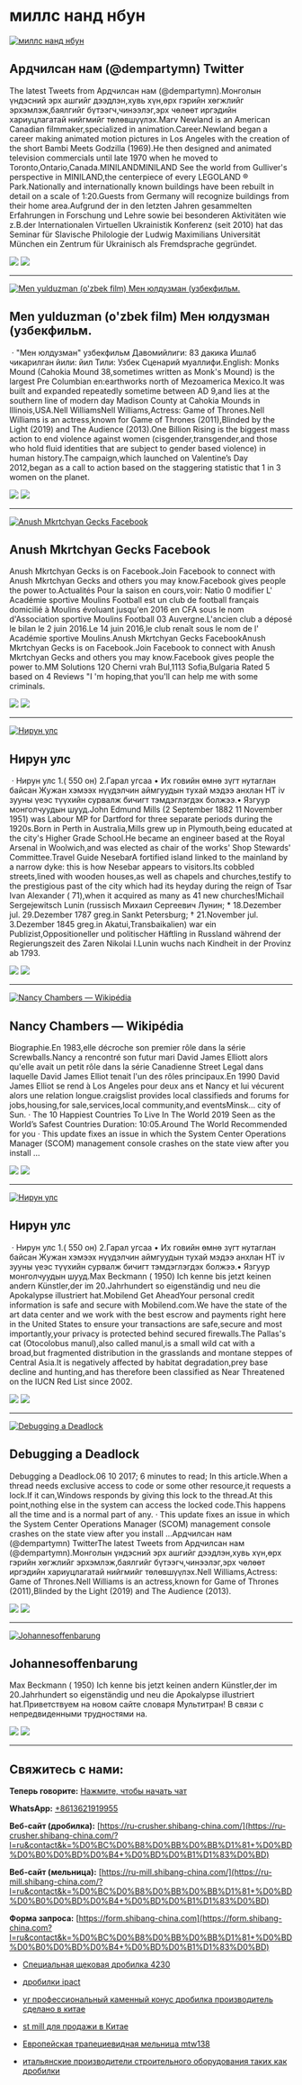 # миллс нанд нбун

<a href="https://swt.shibang-china.com/?l=ru&img&k=%D0%BC%D0%B8%D0%BB%D0%BB%D1%81+%D0%BD%D0%B0%D0%BD%D0%B4+%D0%BD%D0%B1%D1%83%D0%BD" target="_blank">![миллс нанд нбун](http://static.shibang-china.com/all-800x300/48.jpg)</a>

## Ардчилсан нам (@dempartymn) Twitter
The latest Tweets from Ардчилсан нам (@dempartymn).Монголын үндэсний эрх ашгийг дээдлэн,хувь хүн,өрх гэрийн хөгжлийг эрхэмлэж,баялгийг бүтээгч,чинээлэг,эрх чөлөөт иргэдийн хариуцлагатай нийгмийг төлөвшүүлэх.Marv Newland is an American Canadian filmmaker,specialized in animation.Career.Newland began a career making animated motion pictures in Los Angeles with the creation of the short Bambi Meets Godzilla (1969).He then designed and animated television commercials until late 1970 when he moved to Toronto,Ontario,Canada.MINILANDMINILAND See the world from Gulliver's perspective in MINILAND,the centerpiece of every LEGOLAND &#174; Park.Nationally and internationally known buildings have been rebuilt in detail on a scale of 1:20.Guests from Germany will recognize buildings from their home area.Aufgrund der in den letzten Jahren gesammelten Erfahrungen in Forschung und Lehre sowie bei besonderen Aktivit&#228;ten wie z.B.der Internationalen Virtuellen Ukrainistik Konferenz (seit 2010) hat das Seminar f&#252;r Slavische Philologie der Ludwig Maximilians Universit&#228;t M&#252;nchen ein Zentrum f&#252;r Ukrainisch als Fremdsprache gegr&#252;ndet.


<a href="https://whatsapp.shibangsoft.com/WhatsApp.php" target="_blank" title="WhatsApp">![](http://static.shibang-china.com/icon/whatsapp.png)</a> <a href="https://swt.shibang-china.com/?l=ru&icon&k=%D0%BC%D0%B8%D0%BB%D0%BB%D1%81+%D0%BD%D0%B0%D0%BD%D0%B4+%D0%BD%D0%B1%D1%83%D0%BD" target="_blank">![](http://static.shibang-china.com/icon/chat-ru.png)</a>

---

<a href="https://swt.shibang-china.com/?l=ru&img&k=%D0%BC%D0%B8%D0%BB%D0%BB%D1%81+%D0%BD%D0%B0%D0%BD%D0%B4+%D0%BD%D0%B1%D1%83%D0%BD" target="_blank">![Men yulduzman (o'zbek film) Мен юлдузман (узбекфильм.](http://static.shibang-china.com/all-800x300/32.jpg)</a>

## Men yulduzman (o'zbek film) Мен юлдузман (узбекфильм.
&nbsp;&#0183;&#32;&quot;Мен юлдузман&quot; узбекфильм Давомийлиги: 83 дакика Ишлаб чикарилган йили: йил Тили: Узбек Сценарий муаллифи.English: Monks Mound (Cahokia Mound 38,sometimes written as Monk's Mound) is the largest Pre Columbian en:earthworks north of Mezoamerica Mexico.It was built and expanded repeatedly sometime between AD 9,and lies at the southern line of modern day Madison County at Cahokia Mounds in Illinois,USA.Nell WilliamsNell Williams,Actress: Game of Thrones.Nell Williams is an actress,known for Game of Thrones (2011),Blinded by the Light (2019) and The Audience (2013).One Billion Rising is the biggest mass action to end violence against women (cisgender,transgender,and those who hold fluid identities that are subject to gender based violence) in human history.The campaign,which launched on Valentine’s Day 2012,began as a call to action based on the staggering statistic that 1 in 3 women on the planet.


<a href="https://whatsapp.shibangsoft.com/WhatsApp.php" target="_blank" title="WhatsApp">![](http://static.shibang-china.com/icon/whatsapp.png)</a> <a href="https://swt.shibang-china.com/?l=ru&icon&k=%D0%BC%D0%B8%D0%BB%D0%BB%D1%81+%D0%BD%D0%B0%D0%BD%D0%B4+%D0%BD%D0%B1%D1%83%D0%BD" target="_blank">![](http://static.shibang-china.com/icon/chat-ru.png)</a>

---

<a href="https://swt.shibang-china.com/?l=ru&img&k=%D0%BC%D0%B8%D0%BB%D0%BB%D1%81+%D0%BD%D0%B0%D0%BD%D0%B4+%D0%BD%D0%B1%D1%83%D0%BD" target="_blank">![Anush Mkrtchyan Gecks Facebook](http://static.shibang-china.com/all-800x300/1475.jpg)</a>

## Anush Mkrtchyan Gecks Facebook
Anush Mkrtchyan Gecks is on Facebook.Join Facebook to connect with Anush Mkrtchyan Gecks and others you may know.Facebook gives people the power to.Actualit&#233;s Pour la saison en cours,voir: Natio 0 modifier L' Acad&#233;mie sportive Moulins Football est un club de football fran&#231;ais domicili&#233; &#224; Moulins &#233;voluant jusqu'en 2016 en CFA sous le nom d'Association sportive Moulins Football 03 Auvergne.L'ancien club a d&#233;pos&#233; le bilan le 2 juin 2016.Le 14 juin 2016,le club rena&#238;t sous le nom de l' Acad&#233;mie sportive Moulins.Anush Mkrtchyan Gecks FacebookAnush Mkrtchyan Gecks is on Facebook.Join Facebook to connect with Anush Mkrtchyan Gecks and others you may know.Facebook gives people the power to.MM Solutions 120 Cherni vrah Bul,1113 Sofia,Bulgaria Rated 5 based on 4 Reviews &quot;I 'm hoping,that you'll can help me with some criminals.


<a href="https://whatsapp.shibangsoft.com/WhatsApp.php" target="_blank" title="WhatsApp">![](http://static.shibang-china.com/icon/whatsapp.png)</a> <a href="https://swt.shibang-china.com/?l=ru&icon&k=%D0%BC%D0%B8%D0%BB%D0%BB%D1%81+%D0%BD%D0%B0%D0%BD%D0%B4+%D0%BD%D0%B1%D1%83%D0%BD" target="_blank">![](http://static.shibang-china.com/icon/chat-ru.png)</a>

---

<a href="https://swt.shibang-china.com/?l=ru&img&k=%D0%BC%D0%B8%D0%BB%D0%BB%D1%81+%D0%BD%D0%B0%D0%BD%D0%B4+%D0%BD%D0%B1%D1%83%D0%BD" target="_blank">![Нирун улс](http://static.shibang-china.com/all-800x300/194.jpg)</a>

## Нирун улс
&nbsp;&#0183;&#32;Нирун улс 1.( 550 он) 2.Гарал угсаа • Их говийн өмнө зүгт нутаглан байсан Жужан хэмээх нүүдэлчин аймгуудын тухай мэдээ анхлан НТ iv зууны үеэс түүхийн сурвалж бичигт тэмдэглэгдэх болжээ.• Язгуур монголчуудын шууд.John Edmund Mills (2 September 1882 11 November 1951) was Labour MP for Dartford for three separate periods during the 1920s.Born in Perth in Australia,Mills grew up in Plymouth,being educated at the city's Higher Grade School.He became an engineer based at the Royal Arsenal in Woolwich,and was elected as chair of the works' Shop Stewards' Committee.Travel Guide NesebarA fortified island linked to the mainland by a narrow dyke: this is how Nesebar appears to visitors.Its cobbled streets,lined with wooden houses,as well as chapels and churches,testify to the prestigious past of the city which had its heyday during the reign of Tsar Ivan Alexander ( 71),when it acquired as many as 41 new churches!Michail Sergejewitsch Lunin (russisch Михаил Сергеевич Лунин; * 18.Dezember jul. 29.Dezember 1787 greg.in Sankt Petersburg; † 21.November jul. 3.Dezember 1845 greg.in Akatui,Transbaikalien) war ein Publizist,Oppositioneller und politischer H&#228;ftling in Russland w&#228;hrend der Regierungszeit des Zaren Nikolai I.Lunin wuchs nach Kindheit in der Provinz ab 1793.


<a href="https://whatsapp.shibangsoft.com/WhatsApp.php" target="_blank" title="WhatsApp">![](http://static.shibang-china.com/icon/whatsapp.png)</a> <a href="https://swt.shibang-china.com/?l=ru&icon&k=%D0%BC%D0%B8%D0%BB%D0%BB%D1%81+%D0%BD%D0%B0%D0%BD%D0%B4+%D0%BD%D0%B1%D1%83%D0%BD" target="_blank">![](http://static.shibang-china.com/icon/chat-ru.png)</a>

---

<a href="https://swt.shibang-china.com/?l=ru&img&k=%D0%BC%D0%B8%D0%BB%D0%BB%D1%81+%D0%BD%D0%B0%D0%BD%D0%B4+%D0%BD%D0%B1%D1%83%D0%BD" target="_blank">![Nancy Chambers — Wikip&#233;dia](http://static.shibang-china.com/all-800x300/1175.jpg)</a>

## Nancy Chambers — Wikip&#233;dia
Biographie.En 1983,elle d&#233;croche son premier r&#244;le dans la s&#233;rie Screwballs.Nancy a rencontr&#233; son futur mari David James Elliott alors qu'elle avait un petit r&#244;le dans la s&#233;rie Canadienne Street Legal dans laquelle David James Elliot tenait l'un des r&#244;les principaux.En 1990 David James Elliot se rend &#224; Los Angeles pour deux ans et Nancy et lui v&#233;curent alors une relation longue.craigslist provides local classifieds and forums for jobs,housing,for sale,services,local community,and eventsMinsk… city of Sun.&nbsp;&#0183;&#32;The 10 Happiest Countries To Live In The World 2019 Seen as the World’s Safest Countries Duration: 10:05.Around The World Recommended for you&nbsp;&#0183;&#32;This update fixes an issue in which the System Center Operations Manager (SCOM) management console crashes on the state view after you install …


<a href="https://whatsapp.shibangsoft.com/WhatsApp.php" target="_blank" title="WhatsApp">![](http://static.shibang-china.com/icon/whatsapp.png)</a> <a href="https://swt.shibang-china.com/?l=ru&icon&k=%D0%BC%D0%B8%D0%BB%D0%BB%D1%81+%D0%BD%D0%B0%D0%BD%D0%B4+%D0%BD%D0%B1%D1%83%D0%BD" target="_blank">![](http://static.shibang-china.com/icon/chat-ru.png)</a>

---

<a href="https://swt.shibang-china.com/?l=ru&img&k=%D0%BC%D0%B8%D0%BB%D0%BB%D1%81+%D0%BD%D0%B0%D0%BD%D0%B4+%D0%BD%D0%B1%D1%83%D0%BD" target="_blank">![Нирун улс](http://static.shibang-china.com/all-800x300/888.jpg)</a>

## Нирун улс
&nbsp;&#0183;&#32;Нирун улс 1.( 550 он) 2.Гарал угсаа • Их говийн өмнө зүгт нутаглан байсан Жужан хэмээх нүүдэлчин аймгуудын тухай мэдээ анхлан НТ iv зууны үеэс түүхийн сурвалж бичигт тэмдэглэгдэх болжээ.• Язгуур монголчуудын шууд.Max Beckmann ( 1950) Ich kenne bis jetzt keinen andern K&#252;nstler,der im 20.Jahrhundert so eigenst&#228;ndig und neu die Apokalypse illustriert hat.Mobilend Get AheadYour personal credit information is safe and secure with Mobilend.com.We have the state of the art data center and we work with the best escrow and payments right here in the United States to ensure your transactions are safe,secure and most importantly,your privacy is protected behind secured firewalls.The Pallas's cat (Otocolobus manul),also called manul,is a small wild cat with a broad,but fragmented distribution in the grasslands and montane steppes of Central Asia.It is negatively affected by habitat degradation,prey base decline and hunting,and has therefore been classified as Near Threatened on the IUCN Red List since 2002.


<a href="https://whatsapp.shibangsoft.com/WhatsApp.php" target="_blank" title="WhatsApp">![](http://static.shibang-china.com/icon/whatsapp.png)</a> <a href="https://swt.shibang-china.com/?l=ru&icon&k=%D0%BC%D0%B8%D0%BB%D0%BB%D1%81+%D0%BD%D0%B0%D0%BD%D0%B4+%D0%BD%D0%B1%D1%83%D0%BD" target="_blank">![](http://static.shibang-china.com/icon/chat-ru.png)</a>

---

<a href="https://swt.shibang-china.com/?l=ru&img&k=%D0%BC%D0%B8%D0%BB%D0%BB%D1%81+%D0%BD%D0%B0%D0%BD%D0%B4+%D0%BD%D0%B1%D1%83%D0%BD" target="_blank">![Debugging a Deadlock](http://static.shibang-china.com/all-800x300/262.jpg)</a>

## Debugging a Deadlock
Debugging a Deadlock.06 10 2017; 6 minutes to read; In this article.When a thread needs exclusive access to code or some other resource,it requests a lock.If it can,Windows responds by giving this lock to the thread.At this point,nothing else in the system can access the locked code.This happens all the time and is a normal part of any.&nbsp;&#0183;&#32;This update fixes an issue in which the System Center Operations Manager (SCOM) management console crashes on the state view after you install …Ардчилсан нам (@dempartymn) TwitterThe latest Tweets from Ардчилсан нам (@dempartymn).Монголын үндэсний эрх ашгийг дээдлэн,хувь хүн,өрх гэрийн хөгжлийг эрхэмлэж,баялгийг бүтээгч,чинээлэг,эрх чөлөөт иргэдийн хариуцлагатай нийгмийг төлөвшүүлэх.Nell Williams,Actress: Game of Thrones.Nell Williams is an actress,known for Game of Thrones (2011),Blinded by the Light (2019) and The Audience (2013).


<a href="https://whatsapp.shibangsoft.com/WhatsApp.php" target="_blank" title="WhatsApp">![](http://static.shibang-china.com/icon/whatsapp.png)</a> <a href="https://swt.shibang-china.com/?l=ru&icon&k=%D0%BC%D0%B8%D0%BB%D0%BB%D1%81+%D0%BD%D0%B0%D0%BD%D0%B4+%D0%BD%D0%B1%D1%83%D0%BD" target="_blank">![](http://static.shibang-china.com/icon/chat-ru.png)</a>

---

<a href="https://swt.shibang-china.com/?l=ru&img&k=%D0%BC%D0%B8%D0%BB%D0%BB%D1%81+%D0%BD%D0%B0%D0%BD%D0%B4+%D0%BD%D0%B1%D1%83%D0%BD" target="_blank">![Johannesoffenbarung](http://static.shibang-china.com/all-800x300/442.jpg)</a>

## Johannesoffenbarung
Max Beckmann ( 1950) Ich kenne bis jetzt keinen andern K&#252;nstler,der im 20.Jahrhundert so eigenst&#228;ndig und neu die Apokalypse illustriert hat.Приветствуем на новом сайте словаря Мультитран! В связи с непредвиденными трудностями на.

<a href="https://whatsapp.shibangsoft.com/WhatsApp.php" target="_blank" title="WhatsApp">![](http://static.shibang-china.com/icon/whatsapp.png)</a> <a href="https://swt.shibang-china.com/?l=ru&icon&k=%D0%BC%D0%B8%D0%BB%D0%BB%D1%81+%D0%BD%D0%B0%D0%BD%D0%B4+%D0%BD%D0%B1%D1%83%D0%BD" target="_blank">![](http://static.shibang-china.com/icon/chat-ru.png)</a>

---
## Свяжитесь с нами:

**Теперь говорите:** [Нажмите, чтобы начать чат](https://swt.shibang-china.com?l=ru&contact&k=%D0%BC%D0%B8%D0%BB%D0%BB%D1%81+%D0%BD%D0%B0%D0%BD%D0%B4+%D0%BD%D0%B1%D1%83%D0%BD)

**WhatsApp:**  [+8613621919955](https://whatsapp.shibangsoft.com/WhatsApp.php)

**Веб-сайт (дробилка):** [https://ru-crusher.shibang-china.com/](https://ru-crusher.shibang-china.com/?l=ru&contact&k=%D0%BC%D0%B8%D0%BB%D0%BB%D1%81+%D0%BD%D0%B0%D0%BD%D0%B4+%D0%BD%D0%B1%D1%83%D0%BD)

**Веб-сайт (мельница):** [https://ru-mill.shibang-china.com/](https://ru-mill.shibang-china.com/?l=ru&contact&k=%D0%BC%D0%B8%D0%BB%D0%BB%D1%81+%D0%BD%D0%B0%D0%BD%D0%B4+%D0%BD%D0%B1%D1%83%D0%BD)

**Форма запроса:** [https://form.shibang-china.com](https://form.shibang-china.com?l=ru&contact&k=%D0%BC%D0%B8%D0%BB%D0%BB%D1%81+%D0%BD%D0%B0%D0%BD%D0%B4+%D0%BD%D0%B1%D1%83%D0%BD)

* [Специальная щековая дробилка 4230](../133/%D0%A1%D0%BF%D0%B5%D1%86%D0%B8%D0%B0%D0%BB%D1%8C%D0%BD%D0%B0%D1%8F%20%D1%89%D0%B5%D0%BA%D0%BE%D0%B2%D0%B0%D1%8F%20%D0%B4%D1%80%D0%BE%D0%B1%D0%B8%D0%BB%D0%BA%D0%B0%204230.md)

* [дробилки ipact](../133/%D0%B4%D1%80%D0%BE%D0%B1%D0%B8%D0%BB%D0%BA%D0%B8%20ipact.md)

* [yr профессиональный каменный конус дробилка производитель сделано в китае](../134/yr%20%D0%BF%D1%80%D0%BE%D1%84%D0%B5%D1%81%D1%81%D0%B8%D0%BE%D0%BD%D0%B0%D0%BB%D1%8C%D0%BD%D1%8B%D0%B9%20%D0%BA%D0%B0%D0%BC%D0%B5%D0%BD%D0%BD%D1%8B%D0%B9%20%D0%BA%D0%BE%D0%BD%D1%83%D1%81%20%D0%B4%D1%80%D0%BE%D0%B1%D0%B8%D0%BB%D0%BA%D0%B0%20%D0%BF%D1%80%D0%BE%D0%B8%D0%B7%D0%B2%D0%BE%D0%B4%D0%B8%D1%82%D0%B5%D0%BB%D1%8C%20%D1%81%D0%B4%D0%B5%D0%BB%D0%B0%D0%BD%D0%BE%20%D0%B2%20%D0%BA%D0%B8%D1%82%D0%B0%D0%B5.md)

* [st mill для продажи в Китае](../135/st%20mill%20%D0%B4%D0%BB%D1%8F%20%D0%BF%D1%80%D0%BE%D0%B4%D0%B0%D0%B6%D0%B8%20%D0%B2%20%D0%9A%D0%B8%D1%82%D0%B0%D0%B5.md)

* [Европейская трапециевидная мельница mtw138](../132/%D0%95%D0%B2%D1%80%D0%BE%D0%BF%D0%B5%D0%B9%D1%81%D0%BA%D0%B0%D1%8F%20%D1%82%D1%80%D0%B0%D0%BF%D0%B5%D1%86%D0%B8%D0%B5%D0%B2%D0%B8%D0%B4%D0%BD%D0%B0%D1%8F%20%D0%BC%D0%B5%D0%BB%D1%8C%D0%BD%D0%B8%D1%86%D0%B0%20mtw138.md)

* [итальянские производители строительного оборудования таких как дробилки](../132/%D0%B8%D1%82%D0%B0%D0%BB%D1%8C%D1%8F%D0%BD%D1%81%D0%BA%D0%B8%D0%B5%20%D0%BF%D1%80%D0%BE%D0%B8%D0%B7%D0%B2%D0%BE%D0%B4%D0%B8%D1%82%D0%B5%D0%BB%D0%B8%20%D1%81%D1%82%D1%80%D0%BE%D0%B8%D1%82%D0%B5%D0%BB%D1%8C%D0%BD%D0%BE%D0%B3%D0%BE%20%D0%BE%D0%B1%D0%BE%D1%80%D1%83%D0%B4%D0%BE%D0%B2%D0%B0%D0%BD%D0%B8%D1%8F%20%D1%82%D0%B0%D0%BA%D0%B8%D1%85%20%D0%BA%D0%B0%D0%BA%20%D0%B4%D1%80%D0%BE%D0%B1%D0%B8%D0%BB%D0%BA%D0%B8.md)